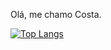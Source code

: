 Olá, me chamo Costa.

[![Top Langs](https://github-readme-stats.vercel.app/api/top-langs/?Jaca1x=anuraghazra&layout=donut-vertical)](https://github.com/anuraghazra/github-readme-stats)
